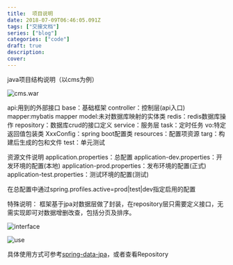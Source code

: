 ```yaml
---
title:  项目说明
date: 2018-07-09T06:46:05.091Z
tags: ["交接文档"]
series: ["blog"]
categories: ["code"]
draft: true
description:
cover: 
---
```


java项目结构说明（以cms为例）

![cms.war](https://i.loli.net/2018/07/09/5b4304ec2b069.jpg)

api:用到的外部接口
base：基础框架
controller：控制层(api入口)
mapper:mybatis mapper
model:未对数据库映射的实体类
redis：redis数据库操作
repository：数据库crud的接口定义
service：服务层
task：定时任务
vo:特定返回值包装类
XxxConfig：spring boot配置类
resources：配置项资源
targ：构建后生成的包和文件
test：单元测试


资源文件说明
application.properties：总配置
application-dev.properties：开发环境的配置(本地)
application-prod.properties：发布环境的配置(正式)
application-test.properties：测试环境的配置(测试)

在总配置中通过spring.profiles.active=prod|test|dev指定启用的配置

特殊说明：
框架基于jpa对数据层做了封装，在repository层只需要定义接口，无需实现即可对数据增删改查，包括分页及排序。

![interface](https://i.loli.net/2018/07/09/5b43098af0dcf.jpg)

![use](https://i.loli.net/2018/07/09/5b43095e37c01.jpg)

具体使用方式可参考[spring-data-jpa](http://projects.spring.io/spring-data-jpa/#quick-start)，或者查看Repository

